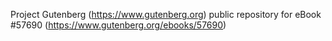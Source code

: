 Project Gutenberg (https://www.gutenberg.org) public repository for
eBook #57690 (https://www.gutenberg.org/ebooks/57690)
